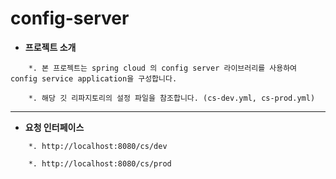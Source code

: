 # config-server

* **프로젝트 소개**
```
    *. 본 프로젝트는 spring cloud 의 config server 라이브러리를 사용하여 config service application을 구성합니다.

    *. 해당 깃 리파지토리의 설정 파일을 참조합니다. (cs-dev.yml, cs-prod.yml)

```

-----------------------------------

* **요청 인터페이스**
```
    *. http://localhost:8080/cs/dev

    *. http://localhost:8080/cs/prod
```
